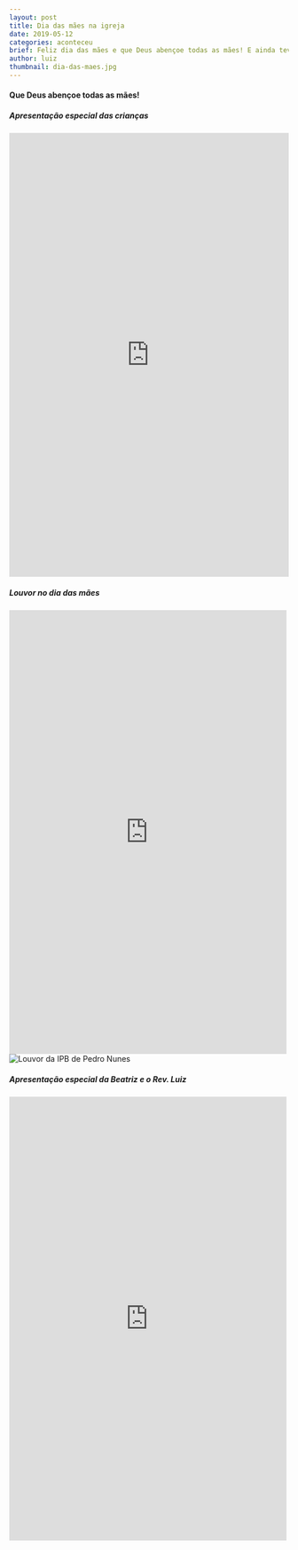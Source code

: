 ```yaml
---
layout: post
title: Dia das mães na igreja
date: 2019-05-12
categories: aconteceu
brief: Feliz dia das mães e que Deus abençoe todas as mães! E ainda teve jantar na igreja.
author: luiz
thumbnail: dia-das-maes.jpg
---
```


<h4 class="text-center mb-5">
  Que Deus abençoe todas as mães!
</h4>


<h5 class="text-center mb-5">
  Apresentação especial das crianças
</h5>

<div class="row">
  <div class="col text-center">

  <iframe width="100%" height="800" src="https://www.youtube.com/embed/fi-ym8DnK0I" frameborder="0" allow="accelerometer; autoplay; encrypted-media; gyroscope; picture-in-picture" allowfullscreen></iframe>

  </div>
</div>


<h5 class="text-center my-5">
  Louvor no dia das mães
</h5>

<div class="row">
  <div class="col text-center">
  <iframe src="https://www.facebook.com/plugins/video.php?href=https%3A%2F%2Fwww.facebook.com%2Fleila.barretoferreira%2Fvideos%2F2408121985865115%2F&show_text=0&width=500" width="500" height="800" style="border:none;overflow:hidden" scrolling="no" frameborder="0" allowTransparency="true" allowFullScreen="true"></iframe>

  </div>
</div>

<div class="row my-5">
  <div class="col text-center">

  <div class="card">
    <img class="card-img-top" src="{{ site.baseurl }}/assets/images/posts/dia-das-maes/louvor.jpeg" alt="Louvor da IPB de Pedro Nunes" />
  </div>

  </div>
</div>



<h5 class="text-center mb-5">
  Apresentação especial da Beatriz e o Rev. Luiz
</h5>

<div class="row">
  <div class="col text-center">
  <iframe src="https://www.facebook.com/plugins/video.php?href=https%3A%2F%2Fwww.facebook.com%2Fleila.barretoferreira%2Fvideos%2F2407408849269762%2F&show_text=0&width=500" width="500" height="800" style="border:none;overflow:hidden" scrolling="no" frameborder="0" allowTransparency="true" allowFullScreen="true"></iframe>

  </div>
</div>

